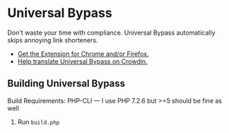 # Universal Bypass

Don't waste your time with compliance. Universal Bypass automatically skips annoying link shorteners.

- [Get the Extension for Chrome and/or Firefox.](https://universal-bypass.org)
- [Help translate Universal Bypass on Crowdin.](https://crowdin.com/project/bypass)

## Building Universal Bypass

Build Requirements: PHP-CLI — I use PHP 7.2.6 but >=5 should be fine as well

1. Run `build.php`
